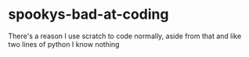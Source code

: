 # spookys-bad-at-coding

There's a reason I use scratch to code normally, aside from that and like two lines of python I know nothing
